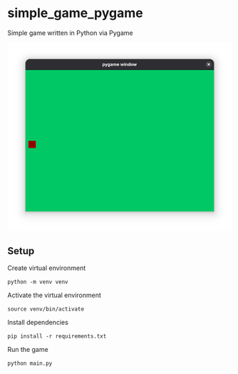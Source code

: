 # simple_game_pygame

Simple game written in Python via Pygame

![Pygame Window](./screenshots/pygame_window.png)

## Setup

Create virtual environment
```
python -m venv venv
```

Activate the virtual environment
```
source venv/bin/activate
```

Install dependencies
```
pip install -r requirements.txt
```

Run the game
```
python main.py
```